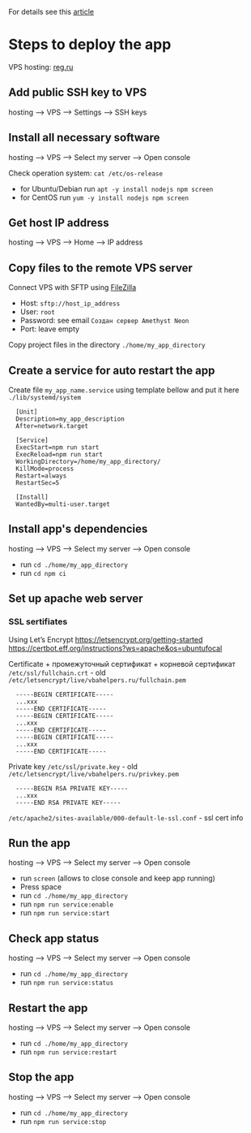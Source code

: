 For details see this [article](https://htmlacademy.ru/blog/articles/bot-hosting)

# Steps to deploy the app
VPS hosting: [reg.ru](https://www.reg.ru)

## Add public SSH key to VPS
hosting --> VPS --> Settings --> SSH keys

## Install all necessary software
hosting --> VPS --> Select my server --> Open console

Check operation system: `cat /etc/os-release`
- for Ubuntu/Debian run `apt -y install nodejs npm screen`
- for CentOS run `yum -y install nodejs npm screen`

## Get host IP address
hosting --> VPS --> Home --> IP address

## Copy files to the remote VPS server
Connect VPS with SFTP using [FileZilla](https://filezilla-project.org)
- Host: `sftp://host_ip_address`
- User: `root`
- Password: see email `Создан сервер Amethyst Neon`
- Port: leave empty

Copy project files in the directory `./home/my_app_directory`

## Create a service for auto restart the app
Create file `my_app_name.service` using template bellow and put it here `./lib/systemd/system`

```
  [Unit]
  Description=my_app_description
  After=network.target

  [Service]
  ExecStart=npm run start
  ExecReload=npm run start
  WorkingDirectory=/home/my_app_directory/
  KillMode=process
  Restart=always
  RestartSec=5

  [Install]
  WantedBy=multi-user.target
```

## Install app's dependencies
hosting --> VPS --> Select my server --> Open console
- run `cd ./home/my_app_directory`
- run `cd npm ci`

## Set up apache web server
### SSL sertifiates
Using Let’s Encrypt
https://letsencrypt.org/getting-started
https://certbot.eff.org/instructions?ws=apache&os=ubuntufocal

Certificate +  промежуточный сертификат + корневой сертификат
`/etc/ssl/fullchain.crt` - old
`/etc/letsencrypt/live/vbahelpers.ru/fullchain.pem`
```
  -----BEGIN CERTIFICATE-----
  ...xxx
  -----END CERTIFICATE-----
  -----BEGIN CERTIFICATE-----
  ...xxx
  -----END CERTIFICATE-----
  -----BEGIN CERTIFICATE-----
  ...xxx
  -----END CERTIFICATE-----
```

Private key
`/etc/ssl/private.key` - old
`/etc/letsencrypt/live/vbahelpers.ru/privkey.pem`
```
  -----BEGIN RSA PRIVATE KEY-----
  ...xxx
  -----END RSA PRIVATE KEY-----
```

`/etc/apache2/sites-available/000-default-le-ssl.conf` - ssl cert info

## Run the app
hosting --> VPS --> Select my server --> Open console
- run `screen` (allows to close console and keep app running)
- Press space
- run `cd ./home/my_app_directory`
- run `npm run service:enable`
- run `npm run service:start`

## Check app status
hosting --> VPS --> Select my server --> Open console
- run `cd ./home/my_app_directory`
- run `npm run service:status`

## Restart the app
hosting --> VPS --> Select my server --> Open console
- run `cd ./home/my_app_directory`
- run `npm run service:restart`

## Stop the app
hosting --> VPS --> Select my server --> Open console
- run `cd ./home/my_app_directory`
- run `npm run service:stop`